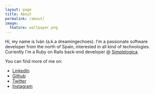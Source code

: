 ```yaml
---
layout: page
title: About
permalink: /about/
image:
  feature: wallpaper.png
---
```


Hi, my name is Iván (a.k.a dreamingechoes). I'm a passionate software developer from the north of Spain, interested in all kind of technologies. Currently I'm a Ruby on Rails back-end developer @ [Simplelogica](http://simplelogica.net/).

You can find more of me on:

* [LinkedIn](https://www.linkedin.com/in/ivangonzalezsaiz)
* [Github](https://github.com/dreamingechoes)
* [Twitter](https://twitter.com/dreamingechoes)
* [Instagram](https://instagram.com/thedreamingechoes/)
